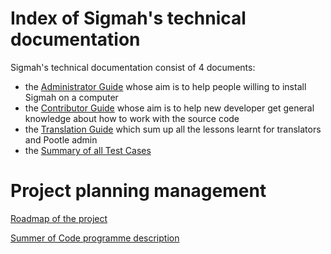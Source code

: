 # Index of Sigmah's technical documentation #


Sigmah's technical documentation consist of 4 documents:
  * the [Administrator Guide](AdministratorGuide.md) whose aim is to help people willing to install Sigmah on a computer
  * the [Contributor Guide](ContributorGuide.md) whose aim is to help new developer get general knowledge about how to work with the source code
  * the [Translation Guide](TranslationGuide.md) which sum up all the lessons learnt for translators and Pootle admin
  * the [Summary of all Test Cases](TestCases.md)

# Project planning management #
[Roadmap of the project](http://www.sigmah.org/issues/roadmap_page.php)

[Summer of Code programme description](SigmahSummerOfCode.md)
